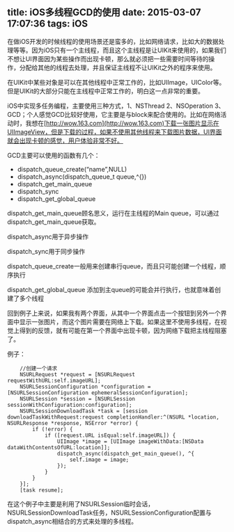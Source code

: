title: iOS多线程GCD的使用
date: 2015-03-07 17:07:36
tags: iOS
---
在做iOS开发的时候线程的使用场景还是蛮多的，比如网络请求，比如大的数据处理等等。因为iOS只有一个主线程，而且这个主线程是让UIKit来使用的，如果我们不想让UI界面因为某些操作而出现卡顿，那么就必须把一些需要时间等待的操作，分配给其他的线程去处理，并且保证主线程不让UIKit之外的程序来使用。

在UIKit中某些对象是可以在其他线程中正常工作的，比如UIImage，UIColor等。但是UIKit的大部分只能在主线程中正常工作的，明白这一点非常的重要。

iOS中实现多任务编程，主要使用三种方式，1、NSThread 2、NSOperation 3、GCD；个人感觉GCD比较好使用，它主要是与block来配合使用的。比如在网络活动时，我想在[http://wow.163.com](http://wow.163.com)下载一张图片显示在UIImageView，但是下载的过程，如果不使用其他线程来下载图片数据，UI界面就会出现卡顿的感觉，用户体验非常不好。

GCD主要可以使用的函数有几个：

* dispatch_queue_create(“name”,NULL) 
* dispatch_async(dispatch_queue_t queue,^{})
* dispatch_get_main_queue
* dispatch_sync
* dispatch_get_global_queue

dispatch_get_main_queue顾名思义，运行在主线程的Main queue，可以通过dispatch_get_main_queue获取。

dispatch_async用于异步操作

dispatch_sync用于同步操作

dispatch_queue_create一般用来创建串行queue，而且只可能创建一个线程，顺序执行

dispatch_get_global_queue 添加到主queue的可能会并行执行，也就意味着创建了多个线程

回到例子上来说，如果我有两个界面，从其中一个界面点击一个按钮到另外一个界面中显示一张图片，而这个图片需要在网络上下载。如果这里不使用多线程，在视觉上得到的反馈，就有可能在第一个界面中出现卡顿，因为网络下载把主线程阻塞了。

例子：

		//创建一个请求
        NSURLRequest *request = [NSURLRequest requestWithURL:self.imageURL];
        NSURLSessionConfiguration *configuration = [NSURLSessionConfiguration ephemeralSessionConfiguration];
        NSURLSession *session = [NSURLSession sessionWithConfiguration:configuration];
        NSURLSessionDownloadTask *task = [session downloadTaskWithRequest:request completionHandler:^(NSURL *location, NSURLResponse *response, NSError *error) {
            if (!error) {
                if ([request.URL isEqual:self.imageURL]) {
                    UIImage *image = [UIImage imageWithData:[NSData dataWithContentsOfURL:location]];
                    dispatch_async(dispatch_get_main_queue(), ^{
                        self.image = image;
                    });
                }
            }
        }];
        [task resume];	

在这个例子中主要是利用了NSURLSession临时会话，NSURLSessionDownloadTask任务，NSURLSessionConfiguration配置与dispatch_async相结合的方式来处理的多线程。




